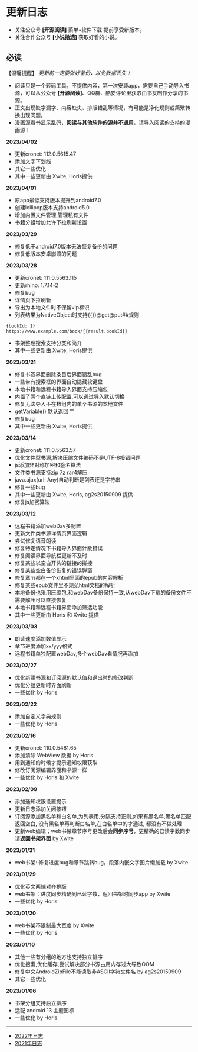 # 更新日志

* 关注公众号 **[开源阅读]** 菜单•软件下载 提前享受新版本。
* 关注合作公众号 **[小说拾遗]** 获取好看的小说。

## **必读**

【温馨提醒】 *更新前一定要做好备份，以免数据丢失！*

* 阅读只是一个转码工具，不提供内容，第一次安装app，需要自己手动导入书源，可以从公众号 **[开源阅读]**、QQ群、酷安评论里获取由书友制作分享的书源。
* 正文出现缺字漏字、内容缺失、排版错乱等情况，有可能是净化规则或简繁转换出现问题。
* 漫画源看书显示乱码，**阅读与其他软件的源并不通用**，请导入阅读的支持的漫画源！

**2023/04/02**

* 更新cronet: 112.0.5615.47
* 添加文字下划线
* 其它一些优化
* 其中一些更新由 Xwite, Horis提供

**2023/04/01**

* 原app最低支持版本提升到android7.0
* 创建lollipop版本支持android5.0
* 增加内置文件管理,管理私有文件
* 书籍分组增加允许下拉刷新设置

**2023/03/29**

* 修复低于android7.0版本无法恢复备份的问题
* 修复低版本安卓崩溃的问题

**2023/03/28**

* 更新cronet: 111.0.5563.115
* 更新rhino: 1.7.14-2
* 修复bug
* 详情页下拉刷新
* 导出为本地文件时不保留vip标识
* 列表结果为NativeObject时支持{{}}@get@put##规则

```
{bookId: 1}
https://www.example.com/book/{{result.bookId}}
```

* 书架整理搜索支持分类和简介
* 其中一些更新由 Xwite, Horis提供

**2023/03/21**

* 修复书签界面删除条目后界面错乱bug
* 一些带有搜索框的界面自动隐藏软键盘
* 本地书籍和远程书籍导入界面支持压缩包
* 内置了两个直链上传配置,可以通过导入默认切换
* 修复无法导入不在数组内的单个书源的本地文件
* getVariable() 默认返回 ""
* 修复bug
* 其中一些更新由 Xwite, Horis提供

**2023/03/14**

* 更新cronet: 111.0.5563.57
* 优化文件型书源,解决压缩文件编码不是UTF-8报错问题
* js添加非对称加密和签名算法
* 文件类书源支持zip 7z rar4解压
* java.ajax(url: Any)自动判断是列表还是字符串
* 修复一些bug
* 其中一些更新由 Xwite, Horis, ag2s20150909 提供
* 修复js加密算法

**2023/03/12**

* 远程书籍添加webDav多配置
* 更新文件类书源详情页界面逻辑
* 尝试修复语音朗读
* 修复特定情况下书籍导入界面计数错误
* 修复阅读界面导航栏更新不及时
* 修复某些以空白开头的链接的拼接
* 修复某些空白备份恢复的错误弹窗
* 修复章节都在一个xhtml里面的epub的内容解析
* 修复某些epub文件里不规范html文档的解析
* 本地备份也采用压缩包,和webDav备份保持一致,从webDav下载的备份文件不需要解压可以直接恢复
* 本地书籍和远程书籍界面添加筛选功能
* 其中一些更新由 Horis 和 Xwite 提供

**2023/03/03**

* 朗读速度添加数值显示
* 章节进度添加xx/yyy格式
* 远程书籍单独配置webDav,多个webDav看情况再添加

**2023/02/27**

* 优化新建书源和订阅源的默认值和退出时的修改判断
* 优化分组更新时界面刷新
* 一些优化 by Horis

**2023/02/22**

* 添加自定义字典规则
* 一些优化 by Horis

**2023/02/16**

* 更新cronet: 110.0.5481.65
* 添加清除 WebView 数据 by Horis
* 用到通知的时候才提示通知权限获取
* 修改订阅源编辑界面和书源一样
* 一些优化 by Horis 和 Xwite

**2023/02/09**

* 添加通知权限设置提示
* 更新日志添加关闭按钮
* 订阅源添加黑名单和白名单,为列表用,分隔支持正则,如果有黑名单,黑名单匹配返回空白, 没有黑名单再判断白名单,在白名单中的才通过, 都没有不做处理
* 更新web编辑；web书架章节序号更改后会**同步序号**，更精确的已读字数同步请**返回书架界面** by Xwite

**2023/01/31**

* web书架: 修复进度bug和章节跳转bug，段落内嵌文字图片懒加载 by Xwite

**2023/01/29**

* 优化英文两端对齐排版
* web书架：进度同步精确到已读字数，返回书架时同步app by Xwite
* 一些优化 by Horis

**2023/01/20**

* web书架不限制最大宽度 by Xwite
* 一些优化 by Horis

**2023/01/10**

* 其他一些有分组的地方也支持独立排序
* 优化搜索,优化缓存,尝试解决部分书源占用内存过大导致OOM
* 修复中文AndroidZipFile不能读取非ASCII字符文件名 by ag2s20150909
* 其它一些优化

**2023/01/06**

* 书架分组支持独立排序
* 适配 android 13 主题图标
* 一些优化 by Horis
----
* [2022年日志](https://github.com/gedoor/legado/blob/record2022/app/src/main/assets/updateLog.md)
* [2021年日志](https://github.com/gedoor/legado/blob/record2021/app/src/main/assets/updateLog.md)
